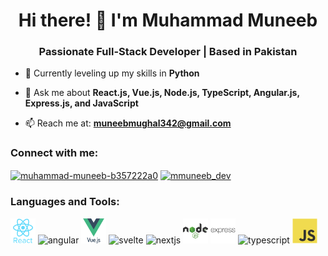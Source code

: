 <h1 align="center">Hi there! 👋 I'm Muhammad Muneeb</h1>
<h3 align="center">Passionate Full-Stack Developer | Based in Pakistan</h3>

- 🌱 Currently leveling up my skills in **Python**

- 💬 Ask me about **React.js, Vue.js, Node.js, TypeScript, Angular.js, Express.js, and JavaScript**

- 📫 Reach me at: **muneebmughal342@gmail.com**

<h3 align="left">Connect with me:</h3>
<p align="left">
  <a href="https://linkedin.com/in/muhammad-muneeb-b357222a0" target="_blank"><img align="center" src="https://raw.githubusercontent.com/rahuldkjain/github-profile-readme-generator/master/src/images/icons/Social/linked-in-alt.svg" alt="muhammad-muneeb-b357222a0" height="30" width="40" /></a>
  <a href="https://instagram.com/mmuneeb_dev" target="_blank"><img align="center" src="https://raw.githubusercontent.com/rahuldkjain/github-profile-readme-generator/master/src/images/icons/Social/instagram.svg" alt="mmuneeb_dev" height="30" width="40" /></a>
</p>

<h3 align="left">Languages and Tools:</h3>
<p align="left">
  <img src="https://raw.githubusercontent.com/devicons/devicon/master/icons/react/react-original-wordmark.svg" alt="react" width="40" height="40"/>
  <img src="https://angular.io/assets/images/logos/angular/angular.svg" alt="angular" width="40" height="40"/>
  <img src="https://raw.githubusercontent.com/devicons/devicon/master/icons/vuejs/vuejs-original-wordmark.svg" alt="vuejs" width="40" height="40"/>
  <img src="https://upload.wikimedia.org/wikipedia/commons/1/1b/Svelte_Logo.svg" alt="svelte" width="40" height="40"/>
  <img src="https://cdn.worldvectorlogo.com/logos/nextjs-2.svg" alt="nextjs" width="40" height="40"/>
  <img src="https://raw.githubusercontent.com/devicons/devicon/master/icons/nodejs/nodejs-original-wordmark.svg" alt="nodejs" width="40" height="40"/>
  <img src="https://raw.githubusercontent.com/devicons/devicon/master/icons/express/express-original-wordmark.svg" alt="express" width="40" height="40"/>
  <img src="https://www.vectorlogo.zone/logos/typescriptlang/typescriptlang-icon.svg" alt="typescript" width="40" height="40"/>
  <img src="https://raw.githubusercontent.com/devicons/devicon/master/icons/javascript/javascript-original.svg" alt="javascript" width="40" height="40"/>
</p>
